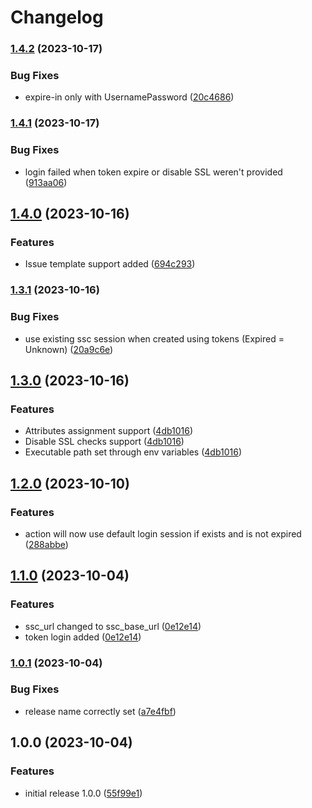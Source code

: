 # Changelog

### [1.4.2](https://www.github.com/agendry-pub/gha-ssc-create-application-version/compare/v1.4.1...v1.4.2) (2023-10-17)


### Bug Fixes

* expire-in only with UsernamePassword ([20c4686](https://www.github.com/agendry-pub/gha-ssc-create-application-version/commit/20c4686f3a78925d967a465442b84b32bce4c1d5))

### [1.4.1](https://www.github.com/agendry-pub/gha-ssc-create-application-version/compare/v1.4.0...v1.4.1) (2023-10-17)


### Bug Fixes

* login failed when token expire or disable SSL weren't provided ([913aa06](https://www.github.com/agendry-pub/gha-ssc-create-application-version/commit/913aa064f38e50908191993d0a05d5025eada2e6))

## [1.4.0](https://www.github.com/agendry-pub/gha-ssc-create-application-version/compare/v1.3.1...v1.4.0) (2023-10-16)


### Features

* Issue template support added ([694c293](https://www.github.com/agendry-pub/gha-ssc-create-application-version/commit/694c293286d70017cff9e8f5a107b27ed31326ae))

### [1.3.1](https://www.github.com/agendry-pub/gha-ssc-create-application-version/compare/v1.3.0...v1.3.1) (2023-10-16)


### Bug Fixes

* use existing ssc session when created using tokens (Expired = Unknown) ([20a9c6e](https://www.github.com/agendry-pub/gha-ssc-create-application-version/commit/20a9c6e079aa837d768a827dc28b4590768cd07d))

## [1.3.0](https://www.github.com/agendry-pub/gha-ssc-create-application-version/compare/v1.2.0...v1.3.0) (2023-10-16)


### Features

* Attributes assignment support ([4db1016](https://www.github.com/agendry-pub/gha-ssc-create-application-version/commit/4db1016f4f1afa876214c5a0ef5a3961fe3195ea))
* Disable SSL checks support ([4db1016](https://www.github.com/agendry-pub/gha-ssc-create-application-version/commit/4db1016f4f1afa876214c5a0ef5a3961fe3195ea))
* Executable path set through env variables ([4db1016](https://www.github.com/agendry-pub/gha-ssc-create-application-version/commit/4db1016f4f1afa876214c5a0ef5a3961fe3195ea))

## [1.2.0](https://www.github.com/agendry-pub/gha-ssc-create-application-version/compare/v1.1.0...v1.2.0) (2023-10-10)


### Features

* action will now use default login session if exists and is not expired ([288abbe](https://www.github.com/agendry-pub/gha-ssc-create-application-version/commit/288abbed1c8fcf0eccf1035c0bd3a214a1d000c6))

## [1.1.0](https://www.github.com/agendry-pub/gha-ssc-create-application-version/compare/v1.0.1...v1.1.0) (2023-10-04)


### Features

* ssc_url changed to ssc_base_url ([0e12e14](https://www.github.com/agendry-pub/gha-ssc-create-application-version/commit/0e12e141d4cd12a902d075b7ab648a8dad60143d))
* token login added ([0e12e14](https://www.github.com/agendry-pub/gha-ssc-create-application-version/commit/0e12e141d4cd12a902d075b7ab648a8dad60143d))

### [1.0.1](https://www.github.com/agendry-pub/gha-ssc-create-application-version/compare/v1.0.0...v1.0.1) (2023-10-04)


### Bug Fixes

* release name correctly set ([a7e4fbf](https://www.github.com/agendry-pub/gha-ssc-create-application-version/commit/a7e4fbf7efbe752744ffe0e5e6095596203bffff))

## 1.0.0 (2023-10-04)


### Features

* initial release 1.0.0 ([55f99e1](https://www.github.com/agendry-pub/gha-ssc-create-application-version/commit/55f99e15d9fe381d222090eb9529e5f93543c9b7))

